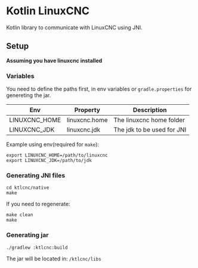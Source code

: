 # Kotlin LinuxCNC

Kotlin library to communicate with LinuxCNC using JNI.

## Setup

**Assuming you have linuxcnc installed**

### Variables

You need to define the paths first, in env variables or `gradle.properties` for genereting the jar.

| Env           | Property      | Description                |
|---------------|---------------|----------------------------|
| LINUXCNC_HOME | linuxcnc.home | The linuxcnc home folder   |
| LINUXCNC_JDK  | linuxcnc.jdk  | The jdk to be used for JNI |

Example using env(required for `make`):

```shell
export LINUXCNC_HOME=/path/to/linuxcnc
export LINUXCNC_JDK=/path/to/jdk
```

### Generating JNI files

```shell
cd ktlcnc/native
make
```

If you need to regenerate:

```shell
make clean
make
```

### Generating jar

```shell
./gradlew :ktlcnc:build
```

The jar will be located in:
`/ktlcnc/libs`
